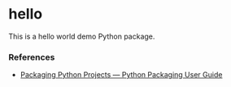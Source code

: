 # hello

This is a hello world demo Python package.

### References

- [Packaging Python Projects — Python Packaging User Guide](https://packaging.python.org/en/latest/tutorials/packaging-projects/)